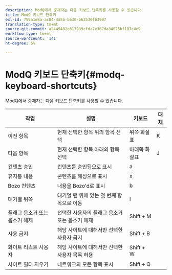 ```yaml
---
description: ModQ에서 중재자는 다음 키보드 단축키를 사용할 수 있습니다.
title: ModQ 키보드 단축키
exl-id: 759a1e8a-ac84-4a5b-b630-b63530fb3907
translation-type: tm+mt
source-git-commit: a2449482e617939cfda7e367da34875bf187c4c9
workflow-type: tm+mt
source-wordcount: '141'
ht-degree: 6%

---
```


# ModQ 키보드 단축키{#modq-keyboard-shortcuts}

ModQ에서 중재자는 다음 키보드 단축키를 사용할 수 있습니다.

| 작업 | 설명 | 키보드 | 대체 |
|---|---|---|---|
| 이전 항목 | 현재 선택한 항목 위의 항목 선택 | 위쪽 화살표 | K |
| 다음 항목 | 현재 선택한 항목 아래의 항목 선택 | 아래쪽 화살표 | J |
| 컨텐츠 승인 | 컨텐츠를 승인됨으로 표시 | a |  |
| 휴지통 내용 | 콘텐츠를 해싱으로 표시 | x |  |
| Bozo 컨텐츠 | 내용을 Bozo&#39;d로 표시 | b |  |
| 대기열 위쪽 | 대기열 맨 위에 있는 첫 번째 항목으로 이동 | l |  |
| 플래그 음소거 또는 음소거 해제 | 선택한 사용자의 플래그 음소거 또는 음소거 해제 | Shift + M |  |
| 사용 금지 | 해당 사이트에 대해서만 선택한 사용자 금지 | Shift + B |  |
| 화이트 리스트 사용자 | 해당 사이트에 대해서만 선택한 사용자 목록 허용 | Shift + W |  |
| 사이트 필터 지우기 | 네트워크의 모든 항목 표시 | Shift + Q |  |
